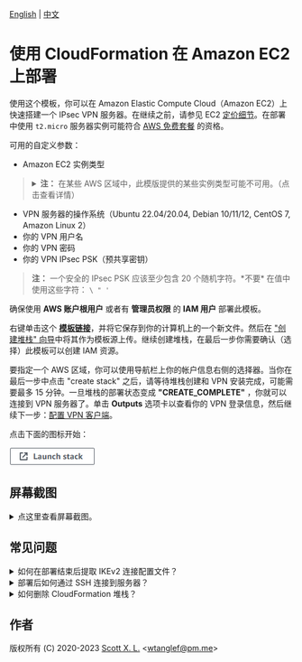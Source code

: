 [English](README.md) | [中文](README-zh.md)

# 使用 CloudFormation 在 Amazon EC2 上部署

使用这个模板，你可以在 Amazon Elastic Compute Cloud（Amazon EC2）上快速搭建一个 IPsec VPN 服务器。在继续之前，请参见 EC2 [定价细节](https://aws.amazon.com/cn/ec2/pricing/on-demand/)。在部署中使用 `t2.micro` 服务器实例可能符合 [AWS 免费套餐](https://aws.amazon.com/cn/free/) 的资格。

可用的自定义参数：

- Amazon EC2 实例类型
> <details><summary><strong>注：</strong> 在某些 AWS 区域中，此模版提供的某些实例类型可能不可用。（点击查看详情）
> </summary>
> 
> 比如 `m5a.large` 可能无法在 `ap-east-1` 区域部署（仅为假设）。在此情况下，你会在部署过程中遇到此错误：`The requested configuration is currently not supported. Please check the documentation for supported configurations`。新开放的 AWS 区域更容易出现此问题，因为它们提供的实例类型较少。如需了解更多关于实例可用性的信息，请参见 [https://instances.vantage.sh/](https://instances.vantage.sh/)。</details>

- VPN 服务器的操作系统（Ubuntu 22.04/20.04, Debian 10/11/12, CentOS 7, Amazon Linux 2）
- 你的 VPN 用户名
- 你的 VPN 密码
- 你的 VPN IPsec PSK（预共享密钥）

> **注：** 一个安全的 IPsec PSK 应该至少包含 20 个随机字符。\*不要\* 在值中使用这些字符： `\ " '`

确保使用 **AWS 账户根用户** 或者有 **管理员权限** 的 **IAM 用户** 部署此模板。

右键单击这个 [**模板链接**](https://raw.githubusercontent.com/hwdsl2/setup-ipsec-vpn/master/aws/cloudformation-template-ipsec.json)，并将它保存到你的计算机上的一个新文件。然后在 ["创建堆栈" 向导](https://console.aws.amazon.com/cloudformation/home#/stacks/new)中将其作为模板源上传。继续创建堆栈，在最后一步你需要确认（选择）此模板可以创建 IAM 资源。

要指定一个 AWS 区域，你可以使用导航栏上你的帐户信息右侧的选择器。当你在最后一步中点击 "create stack" 之后，请等待堆栈创建和 VPN 安装完成，可能需要最多 15 分钟。一旦堆栈的部署状态变成 **"CREATE_COMPLETE"** ，你就可以连接到 VPN 服务器了。单击 **Outputs** 选项卡以查看你的 VPN 登录信息，然后继续下一步：[配置 VPN 客户端](../README-zh.md#下一步)。

点击下面的图标开始：

[![Launch stack](images/cloudformation-launch-stack-button.png)](https://console.aws.amazon.com/cloudformation/home#/stacks/new)

## 屏幕截图

<details>
<summary>
点这里查看屏幕截图。
</summary>

![上传模板](images/upload-the-template.png)
![指定参数](images/specify-parameters.png)
![确认 IAM](images/confirm-iam.png)
![显示密钥](images/show-key.png)
</details>

## 常见问题

<details>
<summary>
如何在部署结束后提取 IKEv2 连接配置文件？
</summary>

部署结束以后，生成的 IKEv2 配置文件已经被上传到了一个新创建的 AWS Simple Storage Service(S3) 储存桶。下载配置文件的链接可以在 **Outputs** 页面下找到。

点击下载链接下载名为 `profiles.zip` 的压缩包文件。解压密码为**你之前配置好的 VPN 连接密码。**

值得注意的是，配置文件下载链接将会在**1天后过期**，从堆栈部署完成时算起。如果你将堆栈删除，存放配置文件的储存桶不会被删除。

关于如何在 IKEv2 模式下配置你的客户端，请参见: [IKEv2 VPN 配置和使用指南](../docs/ikev2-howto-zh.md)。

![IKEv2 配置文件](images/credentials.png)

</details>

<details>
<summary>
部署后如何通过 SSH 连接到服务器？
</summary>

你需要你的 Amazon EC2 实例的用户名和私钥，才能通过 SSH 登录到该实例。

EC2 上的每个 Linux 服务器发行版本都有它自己的默认登录用户名。新实例默认禁用密码登录，必须使用私钥或 “密钥对” 登录。

默认用户名列表：
> **参考链接：** [https://docs.aws.amazon.com/zh_cn/AWSEC2/latest/UserGuide/connection-prereqs.html#connection-prereqs-private-key](https://docs.aws.amazon.com/zh_cn/AWSEC2/latest/UserGuide/connection-prereqs.html#connection-prereqs-private-key)

| 发行版本 | 默认登录用户名 |
| --- | --- |
| Ubuntu |  `ubuntu` |
| Debian | `admin` |
| CentOS (`CentOS 7`) | `centos` |
| Amazon Linux 2 | `ec2-user` |

此模板在部署期间为你生成一个密钥对，并且在成功创建堆栈后，其中的私钥将在 **Outputs** 选项卡下以文本形式提供。

如果要通过 SSH 访问 VPN 服务器，则需要将 **Outputs** 选项卡中的私钥保存到你的计算机上的一个新文件。

> **注：** 在保存到你的计算机之前，你可能需要修改私钥的格式，比如用换行符替换所有的空格。在保存后，需要为该私钥文件设置[适当的权限](https://docs.aws.amazon.com/zh_cn/AWSEC2/latest/UserGuide/connection-prereqs.html#connection-prereqs-private-key)才能使用。

![显示密钥](images/show-key.png)

要为私钥文件设置适当的权限，请在该文件所在的目录下运行以下命令：
```bash
$ sudo chmod 400 key-file.pem
```

使用 SSH 登录到 EC2 实例的示例命令：
```bash
$ ssh -i path/to/your/key-file.pem instance-username@instance-ip-address
```
</details>

<details>
<summary>
如何删除 CloudFormation 堆栈？
</summary>

你可以使用 CloudFormation 堆栈页面上的 "Delete" 按钮删除你创建的 CloudFormation 堆栈和它相关的资源。请注意，删除堆栈时以下资源不会被自动删除，你可以手动删除：

1. 在部署期间添加的 EC2 密钥对。要管理你的密钥对，请转到 EC2 控制台 -> 密钥对。
1. 存放生成的 IKEv2 配置文件的 S3 储存桶。参见上面的 "如何在部署结束后提取 IKEv2 连接配置文件"。
</details>

## 作者

版权所有 (C) 2020-2023 [Scott X. L.](https://github.com/scottpedia) <[wtanglef@pm.me](mailto:wtanglef@pm.me)>
